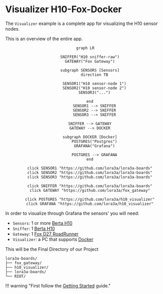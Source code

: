 # Visualizer H10-Fox-Docker

The `Visualizer` example is a complete app for visualizing the H10 sensor nodes.

This is an overview of the entire app.

<center>

```mermaid
graph LR

    SNIFFER("H10 sniffer-raw")
    GATEWAY("Fox Gateway")

    subgraph SENSORS [Sensors]
        direction TB

        SENSOR1("H10 sensor-node 1")
        SENSOR2("H10 sensor-node 2")
        SENSOR3("...")

    end
        SENSOR1 --> SNIFFER
        SENSOR2 --> SNIFFER
        SENSOR3 --> SNIFFER

    SNIFFER --> GATEWAY
    GATEWAY --> DOCKER

    subgraph DOCKER [Docker]
        POSTGRES("Postgres")
        GRAFANA("Grafana")

        POSTGRES --> GRAFANA
    end

    click SENSOR1 "https://github.com/lora3a/lora3a-boards"
    click SENSOR2 "https://github.com/lora3a/lora3a-boards"
    click SENSOR3 "https://github.com/lora3a/lora3a-boards"

    click SNIFFER "https://github.com/lora3a/lora3a-boards"
    click GATEWAY "https://github.com/lora3a/fox_gateway"

    click POSTGRES "https://github.com/lora3a/h10_visualizer"
    click GRAFANA "https://github.com/lora3a/h10_visualizer"
```

</center>

In order to visualize through Grafana the sensors' you will need:

- `Sensors`: 1 or more [Berta H10][berta_h10]
- `Sniffer`: 1 [Berta H10][berta_h10]
- `Gateway`: 1 [Fox D27 RoadRunner][fox_d27_roadrunner]
- `Visualizer`: a PC that supports [Docker][Docker]

This will be the Final Directory of our Project

```{ .bash .no-copy }
lora3a-boards/
├── fox_gateway/
├── h10_visualizer/
├── lora3a-boards/
└── RIOT/
```

!!! warning "First follow the [Getting Started][getting_started] guide."

[berta_h10]: https://www.acmesystems.it/h10_berta
[fox_d27_roadrunner]: https://www.acmesystems.it/foxd27
[docker]: https://www.docker.com/
[getting_started]: ../../getting_started.md
